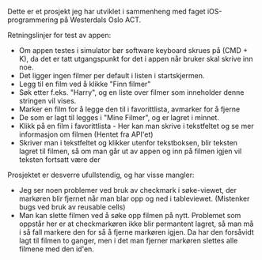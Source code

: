 Dette er et prosjekt jeg har utviklet i sammenheng med faget iOS-programmering på Westerdals Oslo ACT.

Retningslinjer for test av appen:
- Om appen testes i simulator bør software keyboard skrues på (CMD + K), 
da det er tatt utgangspunkt for det i appen når bruker skal skrive inn noe.
- Det ligger ingen filmer per default i listen i startskjermen. 
- Legg til en film ved å klikke "Finn filmer"
- Søk etter f.eks. "Harry", og en liste over filmer som inneholder denne stringen vil vises.
- Marker en film for å legge den til i favorittlista, avmarker for å fjerne
- De som er lagt til legges i "Mine Filmer", og er lagret i minnet.
- Klikk på en film i favorittlista - Her kan man skrive i tekstfeltet og se mer informasjon om filmen (Hentet fra API'et)
- Skriver man i tekstfeltet og klikker utenfor tekstboksen, blir teksten lagret til filmen, 
så om man går ut av appen og inn på filmen igjen vil teksten fortsatt være der



Prosjektet er desverre ufullstendig, og har visse mangler:
- Jeg ser noen problemer ved bruk av checkmark i søke-viewet, der markøren blir fjernet når man blar opp og ned i tableviewet. 
(Mistenker bugs ved bruk av reusable cells)
- Man kan slette filmen ved å søke opp filmen på nytt. 
Problemet som oppstår her er at checkmarkøren ikke blir permantent lagret, så man må i så fall markere den for så å fjerne markøren igjen. 
Da har den forsåvidt lagt til filmen to ganger, men i det man fjerner markøren slettes alle filmene med den id'en.
